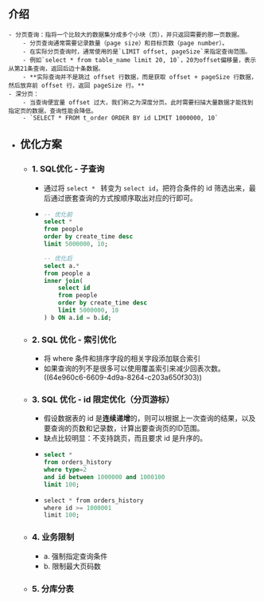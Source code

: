 ## 介绍
	- 分页查询：指将一个比较大的数据集分成多个小块（页），并只返回需要的那一页数据。
		- 分页查询通常需要记录数量（page size）和目标页数（page number）。
		- 在实际分页查询时，通常使用的是`LIMIT offset, pageSize`来指定查询范围。
		- 例如`select * from table_name limit 20, 10`，20为offset偏移量，表示从第21条查询，返回后边十条数据。
		- **实际查询并不是跳过 offset 行数据，而是获取 offset + pageSize 行数据，然后放弃前 offset 行，返回 pageSize 行。**
	- 深分页：
		- 当查询便宜量 offset 过大，我们称之为深度分页。此时需要扫描大量数据才能找到指定页的数据，查询性能会降低。
		- `SELECT * FROM t_order ORDER BY id LIMIT 1000000, 10`
- ## 优化方案
	- ### 1. SQL优化 - 子查询
		- 通过将 `select * ` 转变为 `select id`，把符合条件的 id 筛选出来，最后通过嵌套查询的方式按顺序取出对应的行即可。
		- ```sql
		  -- 优化前
		  select *
		  from people
		  order by create_time desc
		  limit 5000000, 10;
		  
		  -- 优化后
		  select a.*
		  from people a
		  inner join(
		      select id
		      from people
		      order by create_time desc
		      limit 5000000, 10
		  ) b ON a.id = b.id;
		  ```
	- ### 2. SQL 优化 - 索引优化
		- 将 where 条件和排序字段的相关字段添加联合索引
		- 如果查询的列不是很多可以使用覆盖索引来减少回表次数。 ((64e960c6-6609-4d9a-8264-c203a650f303))
	- ### 3. SQL 优化 - id 限定优化（分页游标）
		- 假设数据表的 id 是**连续递增**的，则可以根据上一次查询的结果，以及要查询的页数和记录数，计算出要查询页的ID范围。
		- 缺点比较明显：不支持跳页，而且要求 id 是升序的。
		- ```sql
		  select * 
		  from orders_history 
		  where type=2 
		  and id between 1000000 and 1000100 
		  limit 100;
		  ```
		- ```sql
		  select * from orders_history 
		  where id >= 1000001 
		  limit 100;
		  ```
	- ### 4. 业务限制
		- a. 强制指定查询条件
		- b. 限制最大页码数
	- ### 5. 分库分表